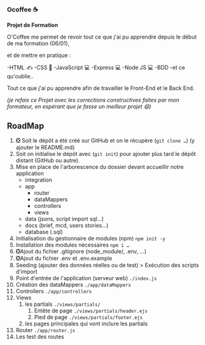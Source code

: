 ### Ocoffee ☕

**Projet de Formation**

O'Coffee me permet de revoir tout ce que j'ai pu apprendre depuis le début de ma formation (06/01), 

et de mettre en pratique : 

-HTML ✍️
-CSS 🌈
-JavaScript 💻
-Express 💻
-Node JS 💻
-BDD 
-et ce qu'oublie..

Tout ce que j'ai pu apprendre afin de travailler le Front-End et le Back End.

*(je refais ce Projet avec les corrections constructives faites par mon formateur, en espérant que je fasse un meilleur projet 😄)*

## RoadMap 


1. ❎   Soit le dépôt a été créé sur GitHub et on le récupère (`git clone …`) (y ajouter le README.md)
2. Soit on initialise le dépôt avec (`git init`) pour ajouter plus tard le dépôt distant (GitHub ou autre).
3. Mise en place de l'arborescence du dossier devant accueillir notre application
    - integration
    - app
      - router
      - dataMappers
      - controllers
      - views
    - data (jsons, script import sql…)
    - docs (brief, mcd, users stories…)
    - database (.sql)
4. Initialisation du gestionnaire de modules (npm) `npm init -y`
5. Installation des modules nécessaires `npm i …`
6. ❎Ajout du fichier .gitignore (node_module/, .env, …)
7. ❎Ajout du fichier .env et .env.example
8. Seeding (ajouter des données réelles ou de test) > Exécution des scripts d'import
9. Point d'entrée de l'application (serveur web) `./index.js`
10. Création des dataMappers `./app/dataMappers`
11. Controllers `./app/controllers`
12. Views
    1. les partials `./views/partials/`
        1. Entête de page `./views/partials/header.ejs`
        2. Pied de page `./views/partials/footer.ejs`
    2. les pages principales qui vont inclure les partials
13. Router `./app/router.js`
14. Les test des routes




